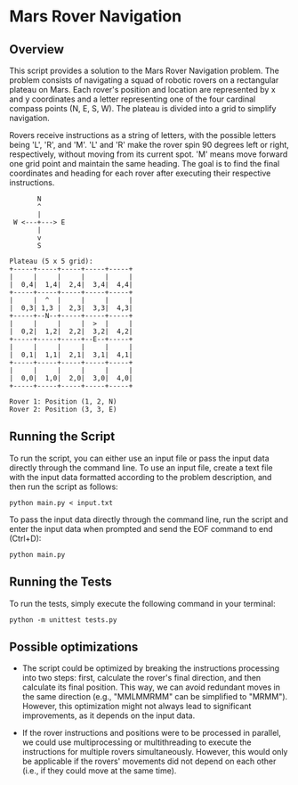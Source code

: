 # Mars Rover Navigation


## Overview

This script provides a solution to the Mars Rover Navigation problem. The problem consists of navigating a squad of robotic rovers on a rectangular plateau on Mars. Each rover's position and location are represented by x and y coordinates and a letter representing one of the four cardinal compass points (N, E, S, W). The plateau is divided into a grid to simplify navigation. 

Rovers receive instructions as a string of letters, with the possible letters being 'L', 'R', and 'M'. 'L' and 'R' make the rover spin 90 degrees left or right, respectively, without moving from its current spot. 'M' means move forward one grid point and maintain the same heading. The goal is to find the final coordinates and heading for each rover after executing their respective instructions.

```
       N
       ^
       |
 W <---+---> E
       |
       v
       S

Plateau (5 x 5 grid):
+-----+-----+-----+-----+-----+
|     |     |     |     |     |
|  0,4|  1,4|  2,4|  3,4|  4,4|
+-----+-----+-----+-----+-----+
|     |  ^  |     |     |     |
|  0,3| 1,3 |  2,3|  3,3|  4,3|
+-----+--N--+-----+-----+-----+
|     |     |     |  >  |     |
|  0,2|  1,2|  2,2|  3,2|  4,2|
+-----+-----+-----+--E--+-----+
|     |     |     |     |     |
|  0,1|  1,1|  2,1|  3,1|  4,1|
+-----+-----+-----+-----+-----+
|     |     |     |     |     |
|  0,0|  1,0|  2,0|  3,0|  4,0|
+-----+-----+-----+-----+-----+

Rover 1: Position (1, 2, N)
Rover 2: Position (3, 3, E)

```

## Running the Script

To run the script, you can either use an input file or pass the input data directly through the command line. To use an input file, create a text file with the input data formatted according to the problem description, and then run the script as follows:

`python main.py < input.txt`


To pass the input data directly through the command line, run the script and enter the input data when prompted and send the EOF command to end (Ctrl+D):

`python main.py`


## Running the Tests

To run the tests, simply execute the following command in your terminal:

`python -m unittest tests.py`


## Possible optimizations

- The script could be optimized by breaking the instructions processing into two steps: first, calculate the rover's final direction, and then calculate its final position. This way, we can avoid redundant moves in the same direction (e.g., "MMLMMRMM" can be simplified to "MRMM"). However, this optimization might not always lead to significant improvements, as it depends on the input data.

- If the rover instructions and positions were to be processed in parallel, we could use multiprocessing or multithreading to execute the instructions for multiple rovers simultaneously. However, this would only be applicable if the rovers' movements did not depend on each other (i.e., if they could move at the same time).


